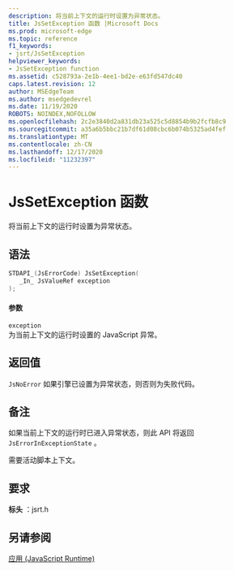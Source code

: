 ```yaml
---
description: 将当前上下文的运行时设置为异常状态。
title: JsSetException 函数 |Microsoft Docs
ms.prod: microsoft-edge
ms.topic: reference
f1_keywords:
- jsrt/JsSetException
helpviewer_keywords:
- JsSetException function
ms.assetid: c528793a-2e1b-4ee1-bd2e-e63fd547dc40
caps.latest.revision: 12
author: MSEdgeTeam
ms.author: msedgedevrel
ms.date: 11/19/2020
ROBOTS: NOINDEX,NOFOLLOW
ms.openlocfilehash: 2c2e3840d2a831db23a525c5d8854b9b2fcfb8c9
ms.sourcegitcommit: a35a6b5bbc21b7df61d08cbc6b074b5325ad4fef
ms.translationtype: MT
ms.contentlocale: zh-CN
ms.lasthandoff: 12/17/2020
ms.locfileid: "11232397"
---
```

# JsSetException 函数

将当前上下文的运行时设置为异常状态。  
  
## 语法  
  
```cpp  
STDAPI_(JsErrorCode) JsSetException(  
   _In_ JsValueRef exception  
);  
```  
  
#### 参数  
 `exception`  
 为当前上下文的运行时设置的 JavaScript 异常。  
  
## 返回值  
 `JsNoError` 如果引擎已设置为异常状态，则否则为失败代码。  
  
## 备注  
 如果当前上下文的运行时已进入异常状态，则此 API 将返回 `JsErrorInExceptionState` 。  
  
 需要活动脚本上下文。  
  
## 要求  
 **标头** ：jsrt.h  
  
## 另请参阅  
 [应用 (JavaScript Runtime)](../chakra-hosting/reference-javascript-runtime.md)
